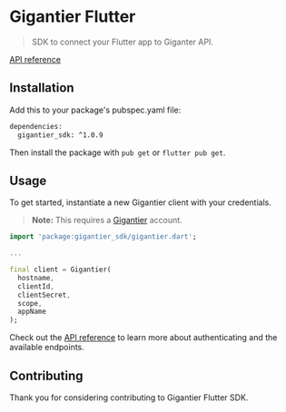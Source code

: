 # Gigantier Flutter 

> SDK to connect your Flutter app to Giganter API.

[API reference](https://docs.gigantier.com/?flutter)

## Installation

Add this to your package's pubspec.yaml file:

```bash
dependencies:
  gigantier_sdk: ^1.0.9
```

Then install the package with `pub get` or `flutter pub get`.

## Usage

To get started, instantiate a new Gigantier client with your credentials.

> **Note:** This requires a [Gigantier](http://gigantier.com) account.

```dart
import 'package:gigantier_sdk/gigantier.dart';

...

final client = Gigantier(
  hostname, 
  clientId, 
  clientSecret, 
  scope, 
  appName
);
```

Check out the [API reference](https://docs.gigantier.com/?flutter) to learn more about authenticating and the available endpoints.

## Contributing

Thank you for considering contributing to Gigantier Flutter SDK.
